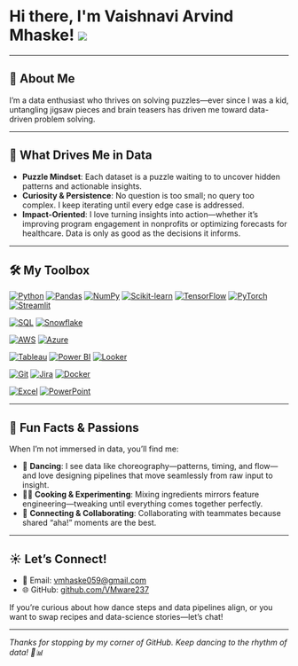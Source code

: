 # Hi there, I'm Vaishnavi Arvind Mhaske! ![](https://user-images.githubusercontent.com/18350557/176309783-0785949b-9127-417c-8b55-ab5a4333674e.gif)

---

## 🌟 About Me

I’m a data enthusiast who thrives on solving puzzles—ever since I was a kid, untangling jigsaw pieces and brain teasers has driven me toward data-driven problem solving. 

---

## 🚀 What Drives Me in Data

- **Puzzle Mindset**: Each dataset is a puzzle waiting to to uncover hidden patterns and actionable insights.  
- **Curiosity & Persistence**: No question is too small; no query too complex. I keep iterating until every edge case is addressed.  
- **Impact-Oriented**: I love turning insights into action—whether it’s improving program engagement in nonprofits or optimizing forecasts for healthcare. Data is only as good as the decisions it informs.

---

## 🛠️ My Toolbox

[![Python](https://img.shields.io/badge/Python-3776AB?style=for-the-badge&logo=python&logoColor=white)](https://www.python.org/) 
[![Pandas](https://img.shields.io/badge/Pandas-150458?style=for-the-badge&logo=pandas&logoColor=white)](https://pandas.pydata.org/) 
[![NumPy](https://img.shields.io/badge/NumPy-013243?style=for-the-badge&logo=numpy&logoColor=white)](https://numpy.org/) 
[![Scikit-learn](https://img.shields.io/badge/Scikit--learn-F7931E?style=for-the-badge&logo=scikit-learn&logoColor=white)](https://scikit-learn.org/) 
[![TensorFlow](https://img.shields.io/badge/TensorFlow-FF6F00?style=for-the-badge&logo=tensorflow&logoColor=white)](https://www.tensorflow.org/) 
[![PyTorch](https://img.shields.io/badge/PyTorch-EE4C2C?style=for-the-badge&logo=pytorch&logoColor=white)](https://pytorch.org/) 
[![Streamlit](https://img.shields.io/badge/Streamlit-FF4E30?style=for-the-badge&logo=streamlit&logoColor=white)](https://streamlit.io/)

[![SQL](https://img.shields.io/badge/SQL-003B57?style=for-the-badge&logo=mysql&logoColor=white)](https://www.mysql.com/) 
[![Snowflake](https://img.shields.io/badge/Snowflake-2D8FCE?style=for-the-badge&logo=snowflake&logoColor=white)](https://www.snowflake.com/) 

[![AWS](https://img.shields.io/badge/AWS-232F3E?style=for-the-badge&logo=amazonaws&logoColor=white)](https://aws.amazon.com/) 
[![Azure](https://img.shields.io/badge/Azure-0089D6?style=for-the-badge&logo=microsoftazure&logoColor=white)](https://azure.microsoft.com/)

[![Tableau](https://img.shields.io/badge/Tableau-4E7AC7?style=for-the-badge&logo=tableau&logoColor=white)](https://www.tableau.com/) 
[![Power BI](https://img.shields.io/badge/Power_BI-F2C811?style=for-the-badge&logo=microsoftpowerbi&logoColor=white)](https://powerbi.microsoft.com/) 
[![Looker](https://img.shields.io/badge/Looker-0F83AD?style=for-the-badge&logo=looker&logoColor=white)](https://looker.com/)

[![Git](https://img.shields.io/badge/Git-F05032?style=for-the-badge&logo=git&logoColor=white)](https://git-scm.com/) 
[![Jira](https://img.shields.io/badge/Jira-0052CC?style=for-the-badge&logo=jira&logoColor=white)](https://www.atlassian.com/software/jira) 
[![Docker](https://img.shields.io/badge/Docker-2496ED?style=for-the-badge&logo=docker&logoColor=white)](https://www.docker.com/)

[![Excel](https://img.shields.io/badge/Excel-217346?style=for-the-badge&logo=microsoftexcel&logoColor=white)](https://www.microsoft.com/excel) 
[![PowerPoint](https://img.shields.io/badge/PowerPoint-D24726?style=for-the-badge&logo=microsoftpowerpoint&logoColor=white)](https://www.microsoft.com/powerpoint)

---

## 🎉 Fun Facts & Passions

When I’m not immersed in data, you’ll find me:

- 💃 **Dancing**: I see data like choreography—patterns, timing, and flow—and love designing pipelines that move seamlessly from raw input to insight.
- 👩‍🍳 **Cooking & Experimenting**: Mixing ingredients mirrors feature engineering—tweaking until everything comes together perfectly.
- 🤝 **Connecting & Collaborating**: Collaborating with teammates because shared “aha!” moments are the best.

---

## ☀️ Let’s Connect!

- 📧 Email: [vmhaske059@gmail.com](mailto:vmhaske059@gmail.com)  
- 🌐 GitHub: [github.com/VMware237](https://github.com/VMware237)  

If you’re curious about how dance steps and data pipelines align, or you want to swap recipes and data-science stories—let’s chat!  

---

*Thanks for stopping by my corner of GitHub. Keep dancing to the rhythm of data! 💃📊*  
